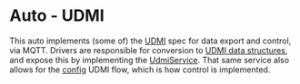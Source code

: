 # Auto - UDMI

This auto implements (some of) the [UDMI](https://faucetsdn.github.io/udmi/) spec for data export and control, via MQTT. Drivers are responsible for conversion to [UDMI data structures](https://faucetsdn.github.io/udmi/gencode/docs/), and expose this by implementing the [UdmiService](../../../proto/mqtt.proto). That same service also allows for the [config](https://faucetsdn.github.io/udmi/docs/messages/config.html) UDMI flow, which is how control is implemented.
